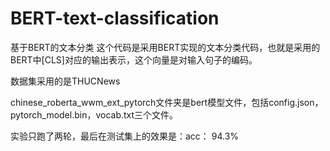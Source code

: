 # BERT-text-classification
基于BERT的文本分类
这个代码是采用BERT实现的文本分类代码，也就是采用的BERT中[CLS]对应的输出表示，这个向量是对输入句子的编码。


数据集采用的是THUCNews


chinese_roberta_wwm_ext_pytorch文件夹是bert模型文件，包括config.json，pytorch_model.bin，vocab.txt三个文件。


实验只跑了两轮，最后在测试集上的效果是：acc： 94.3%
